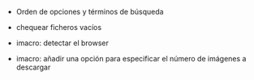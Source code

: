 - Orden de opciones y términos de búsqueda

- chequear ficheros vacíos

- imacro: detectar el browser

- imacro: añadir una opción para especificar el número de imágenes a descargar

